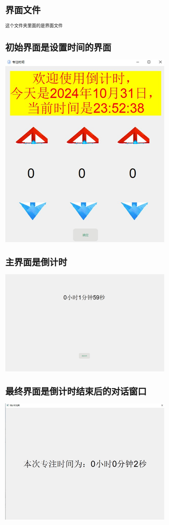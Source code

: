 界面文件
==============

这个文件夹里面的是界面文件

# 初始界面是设置时间的界面

![初始界面](..\README_Resourse\界面截屏\初始界面.jpg)

# 主界面是倒计时
![主界面](..\README_Resourse\界面截屏\主界面.jpg)

# 最终界面是倒计时结束后的对话窗口

![最终界面](..\README_Resourse\界面截屏\最终窗口.jpg)
